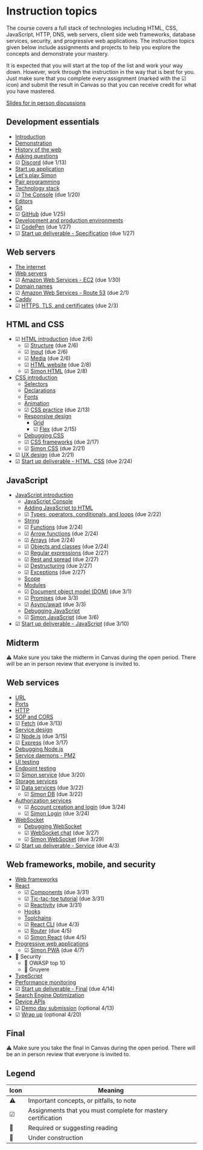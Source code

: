 # Instruction topics

The course covers a full stack of technologies including HTML, CSS, JavaScript, HTTP, DNS, web servers, client side web frameworks, database services, security, and progressive web applications. The instruction topics given below include assignments and projects to help you explore the concepts and demonstrate your mastery.

It is expected that you will start at the top of the list and work your way down. However, work through the instruction in the way that is best for you. Just make sure that you complete every assignment (marked with the ☑ icon) and submit the result in Canvas so that you can receive credit for what you have mastered.

[Slides for in person discussions](slides/slides.md)

## Development essentials

- [Introduction](essentials/introduction/introduction.md)
- [Demonstration](essentials/demo/demo.md)
- [History of the web](essentials/history/history.md)
- [Asking questions](essentials/askingQuestions/askingQuestions.md)
- ☑ [Discord](essentials/discord/discord.md) (due 1/13)
- [Start up application](essentials/startUp/startUp.md)
- [Let's play Simon](essentials/simon/simon.md)
- [Pair programming](essentials/pairProgramming/pairProgramming.md)
- [Technology stack](essentials/techStack/techStack.md)
- ☑ [The Console](essentials/console/console.md) (due 1/20)
- [Editors](essentials/editors/editors.md)
- [Git](essentials/git/git.md)
- ☑ [GitHub](essentials/gitHub/gitHub.md) (due 1/25)
- [Development and production environments](essentials/devAndProd/devAndProd.md)
- ☑ [CodePen](essentials/codePen/codepen.md) (due 1/27)
- ☑ [Start up deliverable - Specification](essentials/startUpSpec/startUpSpec.md) (due 1/27)

## Web servers

- [The internet](webServers/internet/internet.md)
- [Web servers](webServers/webServers/webServers.md)
- ☑ [Amazon Web Services - EC2](webServers/amazonWebServicesEc2/amazonWebServicesEc2.md) (due 1/30)
- [Domain names](webServers/domainNames/domainNames.md)
- ☑ [Amazon Web Services - Route 53](webServers/amazonWebServicesRoute53/amazonWebServicesRoute53.md) (due 2/1)
- [Caddy](webServers/caddy/caddy.md)
- ☑ [HTTPS, TLS, and certificates](webServers/https/https.md) (due 2/3)

## HTML and CSS

- ☑ [HTML introduction](html/introduction/introduction.md) (due 2/6)
  - ☑ [Structure](html/structure/structure.md) (due 2/6)
  - ☑ [Input](html/input/input.md) (due 2/6)
  - ☑ [Media](html/media/media.md) (due 2/6)
  - ☑ [HTML website](html/website/website.md) (due 2/8)
  - ☑ [Simon HTML](simon/simon-html/simon-html.md) (due 2/8)
- [CSS introduction](css/introduction/introduction.md)
  - [Selectors](css/selectors/selectors.md)
  - [Declarations](css/declarations/declarations.md)
  - [Fonts](css/fonts/fonts.md)
  - [Animation](css/animation/animation.md)
  - ☑ [CSS practice](css/practice/practice.md) (due 2/13)
  - [Responsive design](css/responsive/responsive.md)
    - [Grid](css/grid/grid.md)
    - ☑ [Flex](css/flexbox/flexbox.md) (due 2/15)
  - [Debugging CSS](css/debuggingCss/debuggingCss.md)
  - ☑ [CSS frameworks](css/frameworks/frameworks.md) (due 2/17)
  - ☑ [Simon CSS](simon/simon-css/simon-css.md) (due 2/21)
- ☑ [UX design](uxdesign/uxdesign.md) (due 2/21)
- ☑ [Start up deliverable - HTML, CSS](css/startUpHtmlCss/startUpHtmlCss.md) (due 2/24)

## JavaScript

- [JavaScript introduction](javascript/introduction/introduction.md)
  - [JavaScript Console](javascript/console/console.md)
  - [Adding JavaScript to HTML](javascript/addingToHtml/addingToHtml.md)
  - ☑ [Types, operators, conditionals, and loops](javascript/typeConstruct/typeConstruct.md) (due 2/22)
  - [String](javascript/string/string.md)
  - ☑ [Functions](javascript/functions/functions.md) (due 2/24)
  - ☑ [Arrow functions](javascript/arrow/arrow.md) (due 2/24)
  - ☑ [Arrays](javascript/array/array.md) (due 2/24)
  - ☑ [Objects and classes](javascript/objectClasses/objectClasses.md) (due 2/24)
  - ☑ [Regular expressions](javascript/regularExpressions/regularExpressions.md) (due 2/27)
  - ☑ [Rest and spread](javascript/restSpread/restSpread.md) (due 2/27)
  - ☑ [Destructuring](javascript/destructuring/destructuring.md) (due 2/27)
  - ☑ [Exceptions](javascript/exceptions/exceptions.md) (due 2/27)
  - [Scope](javascript/scope/scope.md)
  - [Modules](javascript/modules/modules.md)
  - ☑ [Document object model (DOM)](javascript/dom/dom.md) (due 3/1)
  - ☑ [Promises](javascript/promises/promises.md) (due 3/3)
  - ☑ [Async/await](javascript/asyncAwait/asyncAwait.md) (due 3/3)
  - [Debugging JavaScript](javascript/debuggingJavascript/debuggingJavascript.md)
  - ☑ [Simon JavaScript](simon/simon-javascript/simon-javascript.md) (due 3/6)
- ☑ [Start up deliverable - JavaScript](javascript/startUpJavascript/startUpJavascript.md) (due 3/10)

## Midterm

⚠ Make sure you take the midterm in Canvas during the open period. There will be an in person review that everyone is invited to.

## Web services

- [URL](webServices/url/url.md)
- [Ports](webServices/ports/ports.md)
- [HTTP](webServices/http/http.md)
- [SOP and CORS](webServices/cors/cors.md)
- ☑ [Fetch](webServices/fetch/fetch.md) (due 3/13)
- [Service design](webServices/design/design.md)
- ☑ [Node.js](webServices/node/node.md) (due 3/15)
- ☑ [Express](webServices/express/express.md) (due 3/17)
- [Debugging Node.js](webServices/debuggingNode/debuggingNode.md)
- [Service daemons - PM2](webServices/pm2/pm2.md)
- [UI testing](webServices/uiTesting/uiTesting.md)
- [Endpoint testing](webServices/endpointTesting/endpointTesting.md)
- ☑ [Simon service](simon/simon-service/simon-service.md) (due 3/20)
- [Storage services](webServices/storageServices/storageServices.md)
- ☑ [Data services](webServices/dataServices/dataServices.md) (due 3/22)
  - ☑ [Simon DB](simon/simon-db/simon-db.md) (due 3/22)
- [Authorization services](webServices/authorizationServices/authorizationServices.md)
  - ☑ [Account creation and login](webServices/login/login.md) (due 3/24)
  - ☑ [Simon Login](simon/simon-login/simon-login.md) (due 3/24)
- [WebSocket](webServices/webSocket/webSocket.md)
  - [Debugging WebSocket](webServices/webSocket/debugging.md)
  - ☑ [WebSocket chat](webServices/webSocket/chat.md) (due 3/27)
  - ☑ [Simon WebSocket](simon/simon-webSocket/simon-webSocket.md) (due 3/29)
- ☑ [Start up deliverable - Service](webServices/startUpService/startUpService.md) (due 4/3)

## Web frameworks, mobile, and security

- [Web frameworks](webFrameworks/introduction/introduction.md)
- [React](webFrameworks/react/introduction/introduction.md)
  - ☑ [Components](webFrameworks/react/components/components.md) (due 3/31)
  - ☑ [Tic-tac-toe tutorial](webFrameworks/react/ticTacToe/ticTacToe.md) (due 3/31)
  - ☑ [Reactivity](webFrameworks/react/reactivity/reactivity.md) (due 3/31)
  - [Hooks](webFrameworks/react/hooks/hooks.md)
  - [Toolchains](webFrameworks/react/toolChains/toolChains.md)
  - ☑ [React CLI](webFrameworks/react/cli/cli.md) (due 4/3)
  - ☑ [Router](webFrameworks/react/router/router.md) (due 4/5)
  - ☑ [Simon React](simon/simon-react/simon-react.md) (due 4/5)
- [Progressive web applications](webFrameworks/pwa/pwa.md)
  - ☑ [Simon PWA](simon/simon-pwa/simon-pwa.md) (due 4/7)
- 🚧 Security
  - 🚧 OWASP top 10
  - 🚧 Gruyere
- [TypeScript](webFrameworks/typeScript/typeScript.md)
- [Performance monitoring](webFrameworks/performanceMonitoring/performanceMonditoring.md)
- ☑ [Start up deliverable - Final](webFrameworks/startUpFinal/startUpFinal.md) (due 4/14)
- [Search Engine Optimization](webFrameworks/seo/seo.md)
- [Device APIs](webFrameworks/device/device.md)
- ☑ [Demo day submission](webFrameworks/demoDay/demoDay.md) (optional 4/13)
- ☑ [Wrap up](webFrameworks/wrapUp/wrapUp.md) (optional 4/20)

## Final

⚠ Make sure you take the final in Canvas during the open period. There will be an in person review that everyone is invited to.

## Legend

| Icon | Meaning                                                      |
| ---- | ------------------------------------------------------------ |
| ⚠    | Important concepts, or pitfalls, to note                     |
| ☑    | Assignments that you must complete for mastery certification |
| 📖   | Required or suggesting reading                               |
| 🚧   | Under construction                                           |
